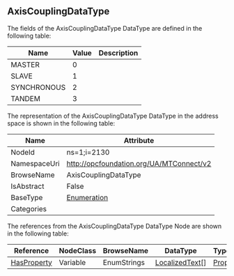 <!-- datatype -->
## AxisCouplingDataType
  
<!-- end of description -->
The fields of the AxisCouplingDataType DataType are defined in the following table:  

|Name|Value| Description|
|---|---|---|
|MASTER|0||
|SLAVE|1||
|SYNCHRONOUS|2||
|TANDEM|3||

The representation of the AxisCouplingDataType DataType in the address space is shown in the following table:  

|Name|Attribute|
|---|---|
|NodeId|ns=1;i=2130|
|NamespaceUri|http://opcfoundation.org/UA/MTConnect/v2|
|BrowseName|AxisCouplingDataType|
|IsAbstract|False|
|BaseType|[Enumeration](../../../Core/Part3/DataTypes/Enumeration/readme.md)|
|Categories||

The references from the AxisCouplingDataType DataType Node are shown in the following table:  

|Reference|NodeClass|BrowseName|DataType|TypeDefinition|ModellingRule|
|---|---|---|---|---|---|
|[HasProperty](../../../Core/Part3/ReferenceTypes/HasProperty/readme.md)|Variable|EnumStrings|[LocalizedText](../../../Core/Part3/DataTypes/LocalizedText/readme.md)[]|[PropertyType](../../../Core/Part5/VariableTypes/PropertyType/readme.md)|[Mandatory](../../../Core/Objects/Mandatory/readme.md)|

